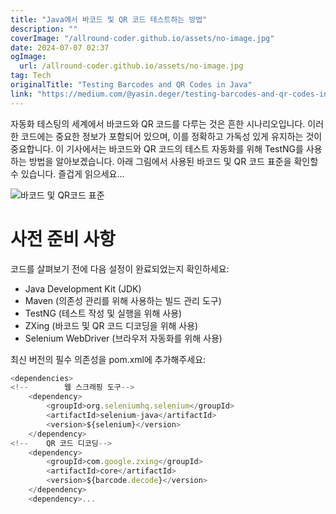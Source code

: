 ```yaml
---
title: "Java에서 바코드 및 QR 코드 테스트하는 방법"
description: ""
coverImage: "/allround-coder.github.io/assets/no-image.jpg"
date: 2024-07-07 02:37
ogImage: 
  url: /allround-coder.github.io/assets/no-image.jpg
tag: Tech
originalTitle: "Testing Barcodes and QR Codes in Java"
link: "https://medium.com/@yasin.deger/testing-barcodes-and-qr-codes-in-java-8d06763bf749"
---
```



자동화 테스팅의 세계에서 바코드와 QR 코드를 다루는 것은 흔한 시나리오입니다. 이러한 코드에는 중요한 정보가 포함되어 있으며, 이를 정확하고 가독성 있게 유지하는 것이 중요합니다. 이 기사에서는 바코드와 QR 코드의 테스트 자동화를 위해 TestNG를 사용하는 방법을 알아보겠습니다. 아래 그림에서 사용된 바코드 및 QR 코드 표준을 확인할 수 있습니다. 즐겁게 읽으세요…

![바코드 및 QR코드 표준](https://miro.medium.com/v2/resize:fit:870/1*-LtAUNJE7I9zl9N8BCHczA.gif)

# 사전 준비 사항

코드를 살펴보기 전에 다음 설정이 완료되었는지 확인하세요:

<div class="content-ad"></div>

- Java Development Kit (JDK)
- Maven (의존성 관리를 위해 사용하는 빌드 관리 도구)
- TestNG (테스트 작성 및 실행을 위해 사용)
- ZXing (바코드 및 QR 코드 디코딩을 위해 사용)
- Selenium WebDriver (브라우저 자동화를 위해 사용)

최신 버전의 필수 의존성을 pom.xml에 추가해주세요:

```js
<dependencies>
<!--        웹 스크래핑 도구-->
    <dependency>
        <groupId>org.seleniumhq.selenium</groupId>
        <artifactId>selenium-java</artifactId>
        <version>${selenium}</version>
    </dependency>
<!--    QR 코드 디코딩-->
    <dependency>
        <groupId>com.google.zxing</groupId>
        <artifactId>core</artifactId>
        <version>${barcode.decode}</version>
    </dependency>
    <dependency>...
